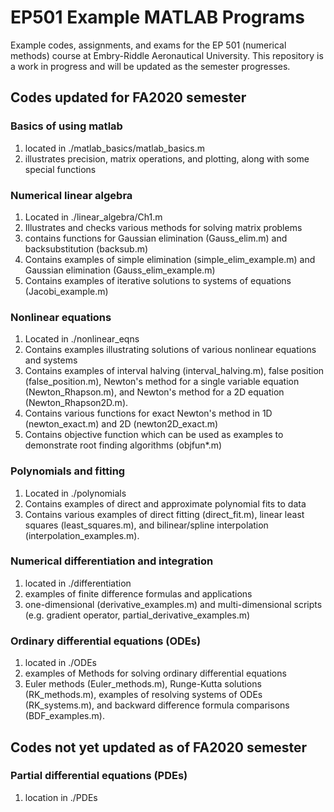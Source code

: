 # EP501 Example MATLAB Programs

Example codes, assignments, and exams for the EP 501 (numerical methods) course at Embry-Riddle Aeronautical University.  This repository is a work in progress and will be updated as the semester progresses.  


## Codes updated for FA2020 semester

### Basics of using matlab

1.  located in ./matlab\_basics/matlab\_basics.m
2.  illustrates precision, matrix operations, and plotting, along with some special functions

### Numerical linear algebra

1.  Located in ./linear\_algebra/Ch1.m
2.  Illustrates and checks various methods for solving matrix problems
3.  contains functions for Gaussian elimination (Gauss\_elim.m) and backsubstitution (backsub.m)
4.  Contains examples of simple elimination (simple\_elim\_example.m) and Gaussian elimination (Gauss\_elim\_example.m)
5.  Contains examples of iterative solutions to systems of equations (Jacobi\_example.m)

### Nonlinear equations

1.  Located in ./nonlinear_eqns
2.  Contains examples illustrating solutions of various nonlinear equations and systems
3.  Contains examples of interval halving (interval\_halving.m), false position (false\_position.m), Newton's method for a single variable equation (Newton\_Rhapson.m), and Newton's method for a 2D equation (Newton\_Rhapson2D.m).
4.  Contains various functions for exact Newton's method in 1D (newton\_exact.m) and 2D (newton2D\_exact.m)
5.  Contains objective function which can be used as examples to demonstrate root finding algorithms (objfun*.m)

### Polynomials and fitting

1.  Located in ./polynomials
2.  Contains examples of direct and approximate polynomial fits to data
3.  Contains various examples of direct fitting (direct\_fit.m), linear least squares (least\_squares.m), and bilinear/spline interpolation (interpolation\_examples.m).  

### Numerical differentiation and integration

1.  located in ./differentiation
2.  examples of finite difference formulas and applications
3.  one-dimensional (derivative\_examples.m) and multi-dimensional scripts (e.g. gradient operator, partial\_derivative\_examples.m)

### Ordinary differential equations (ODEs)

1.  located in ./ODEs
2.  examples of Methods for solving ordinary differential equations
3.  Euler methods (Euler\_methods.m), Runge-Kutta solutions (RK\_methods.m), examples of resolving systems of ODEs (RK\_systems.m), and backward difference formula comparisons (BDF\_examples.m).


## Codes not yet updated as of FA2020 semester


### Partial differential equations (PDEs)

1.  location in ./PDEs
